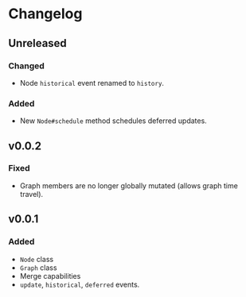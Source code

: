# Changelog

## Unreleased
### Changed
- Node `historical` event renamed to `history`.
### Added
- New `Node#schedule` method schedules deferred updates.

## v0.0.2
### Fixed
- Graph members are no longer globally mutated (allows graph time travel).

## v0.0.1
### Added
- `Node` class
- `Graph` class
- Merge capabilities
- `update`, `historical`, `deferred` events.
